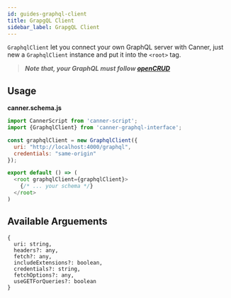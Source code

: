 ```yaml
---
id: guides-graphql-client
title: GrapgQL Client
sidebar_label: GrapgQL Client
---
```


`GraphqlClient` let you connect your own GraphQL server with Canner, just new a `GraphqlClient` instance and put it into the `<root>` tag. 

> ***Note that, your GraphQL **must** follow [openCRUD](https://github.com/opencrud/opencrud)***

## Usage

**canner.schema.js**
```js
import CannerScript from 'canner-script';
import {GraphqlClient} from 'canner-graphql-interface';

const graphqlClient = new GraphqlClient({
  uri: "http://localhost:4000/graphql",
  credentials: "same-origin"
});

export default () => (
  <root graphqlClient={graphqlClient}>
    {/* ... your schema */}
  </root>
)
```

## Available Arguements

```
{
  uri: string,
  headers?: any,
  fetch?: any,
  includeExtensions?: boolean,
  credentials?: string,
  fetchOptions?: any,
  useGETForQueries?: boolean
}
```

